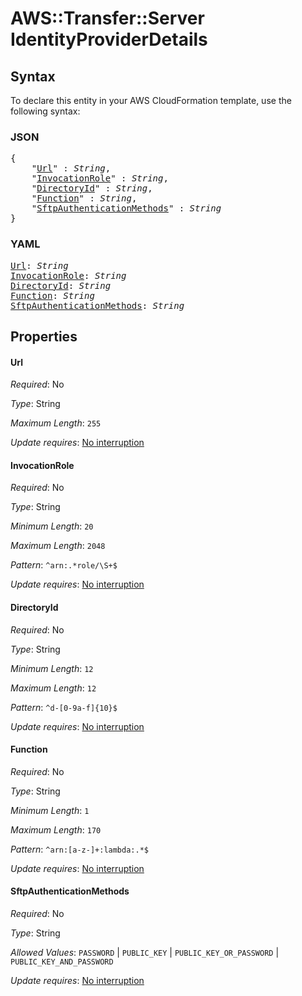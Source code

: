 # AWS::Transfer::Server IdentityProviderDetails

## Syntax

To declare this entity in your AWS CloudFormation template, use the following syntax:

### JSON

<pre>
{
    "<a href="#url" title="Url">Url</a>" : <i>String</i>,
    "<a href="#invocationrole" title="InvocationRole">InvocationRole</a>" : <i>String</i>,
    "<a href="#directoryid" title="DirectoryId">DirectoryId</a>" : <i>String</i>,
    "<a href="#function" title="Function">Function</a>" : <i>String</i>,
    "<a href="#sftpauthenticationmethods" title="SftpAuthenticationMethods">SftpAuthenticationMethods</a>" : <i>String</i>
}
</pre>

### YAML

<pre>
<a href="#url" title="Url">Url</a>: <i>String</i>
<a href="#invocationrole" title="InvocationRole">InvocationRole</a>: <i>String</i>
<a href="#directoryid" title="DirectoryId">DirectoryId</a>: <i>String</i>
<a href="#function" title="Function">Function</a>: <i>String</i>
<a href="#sftpauthenticationmethods" title="SftpAuthenticationMethods">SftpAuthenticationMethods</a>: <i>String</i>
</pre>

## Properties

#### Url

_Required_: No

_Type_: String

_Maximum Length_: <code>255</code>

_Update requires_: [No interruption](https://docs.aws.amazon.com/AWSCloudFormation/latest/UserGuide/using-cfn-updating-stacks-update-behaviors.html#update-no-interrupt)

#### InvocationRole

_Required_: No

_Type_: String

_Minimum Length_: <code>20</code>

_Maximum Length_: <code>2048</code>

_Pattern_: <code>^arn:.*role/\S+$</code>

_Update requires_: [No interruption](https://docs.aws.amazon.com/AWSCloudFormation/latest/UserGuide/using-cfn-updating-stacks-update-behaviors.html#update-no-interrupt)

#### DirectoryId

_Required_: No

_Type_: String

_Minimum Length_: <code>12</code>

_Maximum Length_: <code>12</code>

_Pattern_: <code>^d-[0-9a-f]{10}$</code>

_Update requires_: [No interruption](https://docs.aws.amazon.com/AWSCloudFormation/latest/UserGuide/using-cfn-updating-stacks-update-behaviors.html#update-no-interrupt)

#### Function

_Required_: No

_Type_: String

_Minimum Length_: <code>1</code>

_Maximum Length_: <code>170</code>

_Pattern_: <code>^arn:[a-z-]+:lambda:.*$</code>

_Update requires_: [No interruption](https://docs.aws.amazon.com/AWSCloudFormation/latest/UserGuide/using-cfn-updating-stacks-update-behaviors.html#update-no-interrupt)

#### SftpAuthenticationMethods

_Required_: No

_Type_: String

_Allowed Values_: <code>PASSWORD</code> | <code>PUBLIC_KEY</code> | <code>PUBLIC_KEY_OR_PASSWORD</code> | <code>PUBLIC_KEY_AND_PASSWORD</code>

_Update requires_: [No interruption](https://docs.aws.amazon.com/AWSCloudFormation/latest/UserGuide/using-cfn-updating-stacks-update-behaviors.html#update-no-interrupt)

